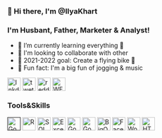 ### 👋 Hi there, I'm @IlyaKhart

### I'm Husbant, Father, Marketer & Analyst!

- 👀 I’m currently learning everything 🤣
- 🔭 I'm looking to collaborate with other
- 🎯 2021-2022 goal: Create a flying bike 🚀
- 🍭 Fun fact: I'm a big fun of jogging & music


[<img alt="lnkdin" width="30px" align="center" src="https://cdn-icons-png.flaticon.com/512/174/174857.png" />](https://www.linkedin.com/in/ilya-khart-711047176/)
[<img alt="twetter" width="30px" align="center" src="https://cdn-icons-png.flaticon.com/512/1409/1409937.png" />](https://twitter.com/IlyaKhart)
[<img alt="reddit" width="30px" align="center" src="https://cdn-icons-png.flaticon.com/128/1409/1409938.png" />](https://www.reddit.com/user/Clear_Structure_)
[<img alt="WEB" width="30px" align="center" src="https://img-premium.flaticon.com/png/128/2202/premium/2202112.png?token=exp=1633194172~hmac=4a605cf00558c3b906ab7c2d7c209a05" />](https://www.ikhart.com/)




### Tools&Skills

[<img alt="Google Console" width="30px" align="center" src="https://cdn-icons-png.flaticon.com/128/873/873117.png" />]()
<img alt="R" width="30px" align="center" src="https://cdn-icons-png.flaticon.com/128/2103/2103665.png" />
<img alt="SQL" width="30px" align="center" src="https://img-premium.flaticon.com/png/128/4248/premium/4248443.png?token=exp=1633191470~hmac=3c3a877e3dbb30ec44cd2e922fe3a751" />
<img alt="Excell" width="30px" align="center" src="https://cdn-icons-png.flaticon.com/128/732/732220.png" />
<img alt="Google Ads" width="30px" align="center" src="https://img-premium.flaticon.com/png/128/2875/premium/2875421.png?token=exp=1633192021~hmac=dda8cfb553892a1e74b68f769902431c" />
<img alt="Google Analytics" width="30px" align="center" src="https://cdn-icons-png.flaticon.com/128/732/732204.png" />
<img alt="BigQuery" width="30px" align="center" src="https://cdn-icons-png.flaticon.com/128/809/809460.png" />
<img alt="Facebook Ads" width="30px" align="center" src="https://cdn-icons-png.flaticon.com/128/733/733547.png" />
<img alt="WordPress" width="30px" align="center" src="https://cdn-icons-png.flaticon.com/128/174/174881.png" />
<img alt="HTML5" width="30px" align="center" src="https://cdn-icons-png.flaticon.com/128/174/174854.png" />


<!----
IlyaKhart/IlyaKhart is a ✨ special ✨ repository because its `README.md` (this file) appears on your GitHub profile.
You can click the Preview link to take a look at your changes.
---->
